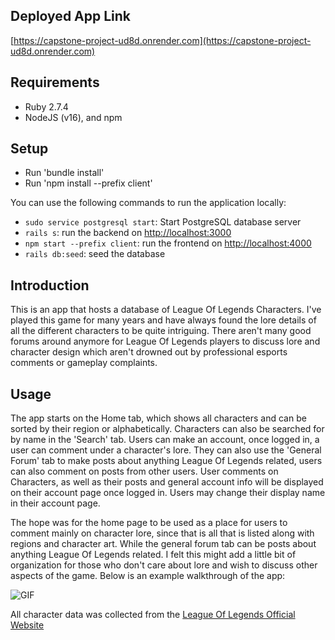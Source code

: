 ## Deployed App Link
[https://capstone-project-ud8d.onrender.com](https://capstone-project-ud8d.onrender.com)


## Requirements

- Ruby 2.7.4
- NodeJS (v16), and npm

## Setup

- Run 'bundle install'
- Run 'npm install --prefix client'

You can use the following commands to run the application locally:

- `sudo service postgresql start`: Start PostgreSQL database server
- `rails s`: run the backend on [http://localhost:3000](http://localhost:3000)
- `npm start --prefix client`: run the frontend on [http://localhost:4000](http://localhost:4000)
- `rails db:seed`: seed the database

## Introduction

This is an app that hosts a database of League Of Legends Characters. I've played this game for many years and have always found the lore details of all the different characters to be quite intriguing. There aren't many good forums around anymore for League Of Legends players to discuss lore and character design which aren't drowned out by professional esports comments or gameplay complaints. 

## Usage

The app starts on the Home tab, which shows all characters and can be sorted by their region or alphabetically. Characters can also be searched for by name in the 'Search' tab. Users can make an account, once logged in, a user can comment under a character's lore. They can also use the 'General Forum' tab to make posts about anything League Of Legends related, users can also comment on posts from other users. User comments on Characters, as well as their posts and general account info will be displayed on their account page once logged in. Users may change their display name in their account page. 

The hope was for the home page to be used as a place for users to comment mainly on character lore, since that is all that is listed along with regions and character art. While the general forum tab can be posts about anything League Of Legends related. I felt this might add a little bit of organization for those who don't care about lore and wish to discuss other aspects of the game. Below is an example walkthrough of the app:

![GIF](https://github.com/patrickmason73/capstone-project/blob/main/CapstoneProjectGif.gif)

All character data was collected from the [League Of Legends Official Website](https://www.leagueoflegends.com/)